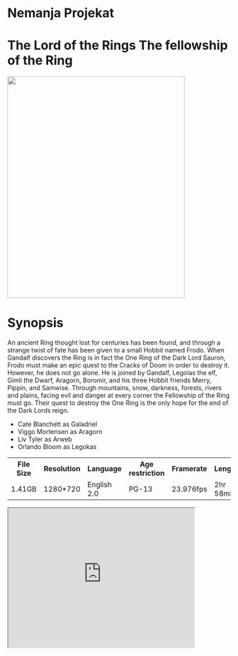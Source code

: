 # Nemanja Projekat
<!DOTYPE html>
<html>
<head>
<h1>The Lord of the Rings The fellowship of the Ring</h1>
</head>
<img src="https://encrypted-tbn3.gstatic.com/images?q=tbn:ANd9GcT9J7XACn3tlD6v4UXRMvT2wJN8FGCCPeh8U3RkZ6__tR4wGhSo"
     width="400" 
     height="500"/>

<body>
<h1>Synopsis</h1>
<p> An ancient Ring thought lost for centuries has been found, and through a strange twist of fate has been given to a small Hobbit named Frodo. When Gandalf discovers the Ring is in fact the One Ring of the Dark Lord Sauron, Frodo must make an epic quest to the Cracks of Doom in order to destroy it. However, he does not go alone. He is joined by Gandalf, Legolas the elf, Gimli the Dwarf, Aragorn, Boromir, and his three Hobbit friends Merry, Pippin, and Samwise. Through mountains, snow, darkness, forests, rivers and plains, facing evil and danger at every corner the Fellowship of the Ring must go. Their quest to destroy the One Ring is the only hope for the end of the Dark Lords reign.
     </p>
  <ul>
    <li>Cate Blanchett as Galadriel</li>
    <li>Viggo Mortensen as Aragorn</li>
    <li>Liv Tyler as Arweb</li>
    <li>Orlando Bloom as Legokas</li>
   </ul>
<table sty;e="wirth:100%">
     <tr>
          <th>File Size</th>
          <th>Resolution</th>
          <th>Language</th>
          <th>Age restriction</th>
          <th>Framerate</th>
          <th>Length</th>
      </tr>
      <tr>
          <td>1.41GB</td>
          <td>1280*720</td>
          <td>English 2.0</td>
          <td>PG-13</td>
          <td>23.976fps</td>
          <td>2hr 58min</td>
      </tr>
     </table>
</body>
     
     
<body>

   <iframe width=420 height=315 src="https://www.youtube.com/embed/-7XAdOVcHxE?rel=0&wmode=transparent&border=0&autoplay=1&iv_load_policy=3" > </iframe>
   

</body>
</html>
